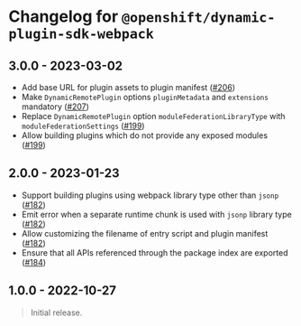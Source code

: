 # Changelog for `@openshift/dynamic-plugin-sdk-webpack`

## 3.0.0 - 2023-03-02

- Add base URL for plugin assets to plugin manifest ([#206])
- Make `DynamicRemotePlugin` options `pluginMetadata` and `extensions` mandatory ([#207])
- Replace `DynamicRemotePlugin` option `moduleFederationLibraryType` with `moduleFederationSettings` ([#199])
- Allow building plugins which do not provide any exposed modules ([#199])

## 2.0.0 - 2023-01-23

- Support building plugins using webpack library type other than `jsonp` ([#182])
- Emit error when a separate runtime chunk is used with `jsonp` library type ([#182])
- Allow customizing the filename of entry script and plugin manifest ([#182])
- Ensure that all APIs referenced through the package index are exported ([#184])

## 1.0.0 - 2022-10-27

> Initial release.

[#182]: https://github.com/openshift/dynamic-plugin-sdk/pull/182
[#184]: https://github.com/openshift/dynamic-plugin-sdk/pull/184
[#199]: https://github.com/openshift/dynamic-plugin-sdk/pull/199
[#206]: https://github.com/openshift/dynamic-plugin-sdk/pull/206
[#207]: https://github.com/openshift/dynamic-plugin-sdk/pull/207
